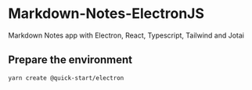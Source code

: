 # Markdown-Notes-ElectronJS
Markdown Notes app with Electron, React, Typescript, Tailwind and Jotai


## Prepare the environment
```console
yarn create @quick-start/electron
````